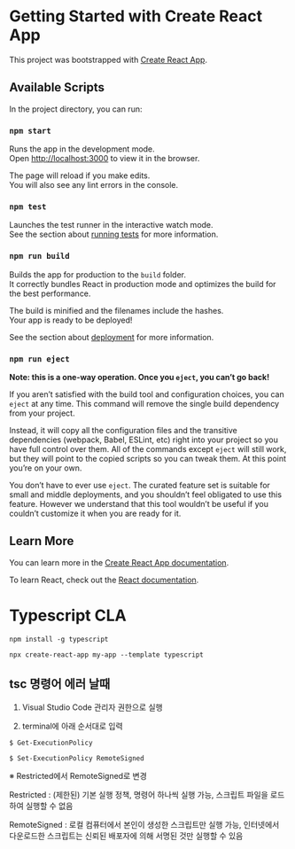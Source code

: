 # Getting Started with Create React App

This project was bootstrapped with [Create React App](https://github.com/facebook/create-react-app).

## Available Scripts

In the project directory, you can run:

### `npm start`

Runs the app in the development mode.\
Open [http://localhost:3000](http://localhost:3000) to view it in the browser.

The page will reload if you make edits.\
You will also see any lint errors in the console.

### `npm test`

Launches the test runner in the interactive watch mode.\
See the section about [running tests](https://facebook.github.io/create-react-app/docs/running-tests) for more information.

### `npm run build`

Builds the app for production to the `build` folder.\
It correctly bundles React in production mode and optimizes the build for the best performance.

The build is minified and the filenames include the hashes.\
Your app is ready to be deployed!

See the section about [deployment](https://facebook.github.io/create-react-app/docs/deployment) for more information.

### `npm run eject`

**Note: this is a one-way operation. Once you `eject`, you can’t go back!**

If you aren’t satisfied with the build tool and configuration choices, you can `eject` at any time. This command will remove the single build dependency from your project.

Instead, it will copy all the configuration files and the transitive dependencies (webpack, Babel, ESLint, etc) right into your project so you have full control over them. All of the commands except `eject` will still work, but they will point to the copied scripts so you can tweak them. At this point you’re on your own.

You don’t have to ever use `eject`. The curated feature set is suitable for small and middle deployments, and you shouldn’t feel obligated to use this feature. However we understand that this tool wouldn’t be useful if you couldn’t customize it when you are ready for it.

## Learn More

You can learn more in the [Create React App documentation](https://facebook.github.io/create-react-app/docs/getting-started).

To learn React, check out the [React documentation](https://reactjs.org/).

# Typescript CLA
```
npm install -g typescript
```
```
npx create-react-app my-app --template typescript
```
## tsc 명령어 에러 날때

1. Visual Studio Code 관리자 권한으로 실행

2. terminal에 아래 순서대로 입력
```
$ Get-ExecutionPolicy
```
```
$ Set-ExecutionPolicy RemoteSigned
```
※ Restricted에서 RemoteSigned로 변경

Restricted : (제한된) 기본 실행 정책, 명령어 하나씩 실행 가능, 스크립트 파일을 로드하여 실행할 수 없음

RemoteSigned : 로컬 컴퓨터에서 본인이 생성한 스크립트만 실행 가능, 인터넷에서 다운로드한 스크립트는 신뢰된 배포자에 의해 서명된 것만 실행할 수 있음